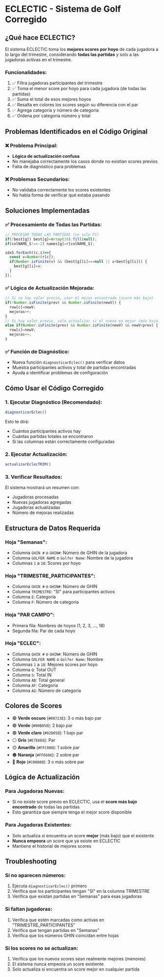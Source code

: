 # ECLECTIC - Sistema de Golf Corregido

## ¿Qué hace ECLECTIC?

El sistema ECLECTIC toma los **mejores scores por hoyo** de cada jugadora a lo largo del trimestre, considerando **todas las partidas** y solo a las jugadoras activas en el trimestre.

### Funcionalidades:
1. ✅ Filtra jugadoras participantes del trimestre
2. ✅ Toma el menor score por hoyo para cada jugadora (de todas las partidas)
3. ✅ Suma el total de esos mejores hoyos
4. ✅ Resalta en colores los scores según su diferencia con el par
5. ✅ Agrega categoría y número de categoría
6. ✅ Ordena por categoría número y total

## Problemas Identificados en el Código Original

### ❌ Problema Principal:
- **Lógica de actualización confusa**
- No manejaba correctamente los casos donde no existían scores previos
- Falta de diagnóstico para problemas

### ❌ Problemas Secundarios:
- No validaba correctamente los scores existentes
- No había forma de verificar qué estaba pasando

## Soluciones Implementadas

### ✅ Procesamiento de Todas las Partidas:
```javascript
// PROCESAR TODAS LAS PARTIDAS (no solo P1)
if(!best[g]) best[g]=Array(18).fill(null);
if(colNAME_S!==-1) names[g]=r[colNAME_S];

idxS.forEach((c,i)=>{
  const v=Number(r[c]);
  if(Number.isFinite(v) && (best[g][i]===null || v<best[g][i])) {
    best[g][i]=v;
  }
});
```

### ✅ Lógica de Actualización Mejorada:
```javascript
// Si no hay valor previo, usar el mejor encontrado (score más bajo)
if(!Number.isFinite(prev) && Number.isFinite(newV)) {
  row[c]=newV;
  mejoras++;
}
// Si hay valor previo, solo actualizar si el nuevo es mejor (más bajo)
else if(Number.isFinite(prev) && Number.isFinite(newV) && newV<prev) {
  row[c]=newV;
  mejoras++;
}
```

### ✅ Función de Diagnóstico:
- Nueva función `diagnosticarEclec()` para verificar datos
- Muestra participantes activos y total de partidas encontradas
- Ayuda a identificar problemas de configuración

## Cómo Usar el Código Corregido

### 1. Ejecutar Diagnóstico (Recomendado):
```javascript
diagnosticarEclec()
```
Esto te dirá:
- Cuántos participantes activos hay
- Cuántas partidas totales se encontraron
- Si las columnas están correctamente configuradas

### 2. Ejecutar Actualización:
```javascript
actualizarEclecTRIM()
```

### 3. Verificar Resultados:
El sistema mostrará un resumen con:
- Jugadoras procesadas
- Nuevas jugadoras agregadas
- Jugadoras actualizadas
- Número de mejoras realizadas

## Estructura de Datos Requerida

### Hoja "Semanas":
- Columna `GHIN #` o `GHIN#`: Número de GHIN de la jugadora
- Columna `GOLFER NAME` o `Golfer Name`: Nombre de la jugadora
- Columnas `1` a `18`: Scores por hoyo

### Hoja "TRIMESTRE_PARTICIPANTES":
- Columna `GHIN #` o `GHIN#`: Número de GHIN
- Columna `TRIMESTRE`: "SI" para participantes activos
- Columna `E`: Categoría
- Columna `F`: Número de categoría

### Hoja "PAR CAMPO":
- Primera fila: Nombres de hoyos (1, 2, 3, ..., 18)
- Segunda fila: Par de cada hoyo

### Hoja "ECLEC":
- Columna `GHIN #` o `GHIN#`: Número de GHIN
- Columna `GOLFER NAME` o `Golfer Name`: Nombre
- Columnas `1` a `18`: Mejores scores por hoyo
- Columna `Q`: Total OUT
- Columna `S`: Total IN
- Columna `AB`: Total general
- Columna `AF`: Categoría
- Columna `AG`: Número de categoría

## Colores de Scores

- 🟢 **Verde oscuro** (`#00723E`): 3 o más bajo par
- 🟢 **Verde** (`#00B050`): 2 bajo par
- 🟢 **Verde claro** (`#92D050`): 1 bajo par
- ⚪ **Gris** (`#E7E6E6`): Par
- 🟡 **Amarillo** (`#FFC000`): 1 sobre par
- 🟠 **Naranja** (`#FF6666`): 2 sobre par
- 🔴 **Rojo** (`#C00000`): 3 o más sobre par

## Lógica de Actualización

### Para Jugadoras Nuevas:
- Si no existe score previo en ECLECTIC, usa el **score más bajo encontrado** de todas las partidas
- Esto garantiza que siempre tenga el mejor score disponible

### Para Jugadoras Existentes:
- Solo actualiza si encuentra un score **mejor** (más bajo) que el existente
- **Nunca empeora** un score que ya existe en ECLECTIC
- Mantiene el historial de mejores scores

## Troubleshooting

### Si no aparecen números:
1. Ejecuta `diagnosticarEclec()` primero
2. Verifica que los participantes tengan "SI" en la columna TRIMESTRE
3. Verifica que existan partidas en "Semanas" para esas jugadoras

### Si faltan jugadoras:
1. Verifica que estén marcadas como activas en "TRIMESTRE_PARTICIPANTES"
2. Verifica que tengan partidas en "Semanas"
3. Verifica que los números GHIN coincidan entre hojas

### Si los scores no se actualizan:
1. Verifica que los nuevos scores sean realmente mejores (menores)
2. El sistema nunca empeora un score existente
3. Solo actualiza si encuentra un score mejor en cualquier partida 